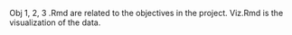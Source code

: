 Obj 1, 2, 3 .Rmd are related to the objectives in the project.
Viz.Rmd is the visualization of the data.
